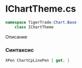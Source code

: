 
# IChartTheme.cs
```csharp
namespace TigerTrade.Chart.Base  
    class IChartTheme
```

Описание

### Синтаксис
```csharp
XPen ChartCpLinePen { get; }
```
